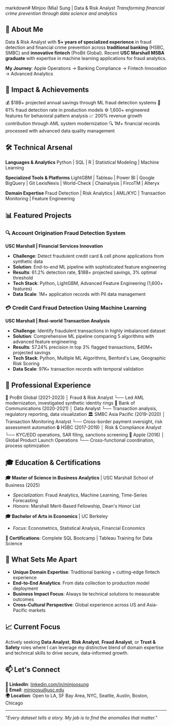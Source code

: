 markdown# Minjoo (Mia) Sung | Data & Risk Analyst
*Transforming financial crime prevention through data science and analytics*

## 👋 About Me
Data & Risk Analyst with **5+ years of specialized experience** in fraud detection and financial crime prevention across **traditional banking** (HSBC, SMBC) and **innovative fintech** (ProBit Global). Recent **USC Marshall MSBA graduate** with expertise in machine learning applications for fraud analytics.

**My Journey**: Apple Operations → Banking Compliance → Fintech Innovation → Advanced Analytics

## 🚀 Impact & Achievements
💰 $18B+ projected annual savings through ML fraud detection systems
🎯 61% fraud detection rate in production models
⚙️ 1,600+ engineered features for behavioral pattern analysis
📈 200% revenue growth contribution through AML system modernization
🔍 1M+ financial records processed with advanced data quality management

## 🛠️ Technical Arsenal

**Languages & Analytics**
Python | SQL | R | Statistical Modeling | Machine Learning

**Specialized Tools & Platforms**
LightGBM | Tableau | Power BI | Google BigQuery | Git
LexisNexis | World-Check | Chainalysis | FircoTM | Alteryx

**Domain Expertise**
Fraud Detection | Risk Analytics | AML/KYC | Transaction Monitoring | Feature Engineering

## 📊 Featured Projects

### 🔍 Account Origination Fraud Detection System
**USC Marshall | Financial Services Innovation**
- **Challenge**: Detect fraudulent credit card & cell phone applications from synthetic data
- **Solution**: End-to-end ML pipeline with sophisticated feature engineering
- **Results**: 61.2% detection rate, $18B+ projected savings, 3% optimal threshold
- **Tech Stack**: Python, LightGBM, Advanced Feature Engineering (1,600+ features)
- **Data Scale**: 1M+ application records with PII data management

### 💳 Credit Card Fraud Detection Using Machine Learning  
**USC Marshall | Real-world Transaction Analysis**
- **Challenge**: Identify fraudulent transactions in highly imbalanced dataset
- **Solution**: Comprehensive ML pipeline comparing 5 algorithms with advanced feature engineering
- **Results**: 57.24% precision in top 3% flagged transactions, $40M+ projected savings
- **Tech Stack**: Python, Multiple ML Algorithms, Benford's Law, Geographic Risk Scoring
- **Data Scale**: 97K+ transaction records with temporal validation

## 💼 Professional Experience
🏢 ProBit Global (2021-2023)     │ Fraud & Risk Analyst
└── Led AML modernization, investigated synthetic identity rings
🏦 Bank of Communications (2020-2021) │ Data Analyst
└── Transaction analysis, regulatory reporting, data visualization
🏛️ SMBC Asia Pacific (2019-2020)     │ Transaction Monitoring Analyst
└── Cross-border payment oversight, risk assessment automation
🔒 HSBC (2017-2019)             │ Risk & Compliance Analyst
└── KYC/EDD operations, SAR filing, sanctions screening
🍎 Apple (2016)                 │ Global Product Launch Operations
└── Cross-functional coordination, process optimization

## 🎓 Education & Certifications

**🎓 Master of Science in Business Analytics** | USC Marshall School of Business (2025)
- *Specialization*: Fraud Analytics, Machine Learning, Time-Series Forecasting
- *Honors*: Marshall Merit-Based Fellowship, Dean's Honor List

**🎓 Bachelor of Arts in Economics** | UC Berkeley
- *Focus*: Econometrics, Statistical Analysis, Financial Economics

**📜 Certifications**: Complete SQL Bootcamp | Tableau Training for Data Science

## 🌟 What Sets Me Apart

- **Unique Domain Expertise**: Traditional banking + cutting-edge fintech experience
- **End-to-End Analytics**: From data collection to production model deployment  
- **Business Impact Focus**: Always tie technical solutions to measurable outcomes
- **Cross-Cultural Perspective**: Global experience across US and Asia-Pacific markets

## 📈 Current Focus

Actively seeking **Data Analyst**, **Risk Analyst**, **Fraud Analyst**, or **Trust & Safety** roles where I can leverage my distinctive blend of domain expertise and technical skills to drive secure, data-informed growth.

## 📫 Let's Connect

**💼 LinkedIn**: [linkedin.com/in/minjoosung](https://linkedin.com/in/minjoosung)  
**📧 Email**: minjoosu@usc.edu  
**🌍 Location**: Open to LA, SF Bay Area, NYC, Seattle, Austin, Boston, Chicago

---
*"Every dataset tells a story. My job is to find the anomalies that matter."*
